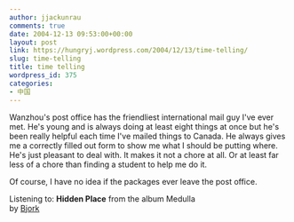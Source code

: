 ```yaml
---
author: jjackunrau
comments: true
date: 2004-12-13 09:53:00+00:00
layout: post
link: https://hungryj.wordpress.com/2004/12/13/time-telling/
slug: time-telling
title: time telling
wordpress_id: 375
categories:
- 中国
---
```


Wanzhou's post office has the friendliest international mail guy I've ever met.  He's young and is always doing at least eight things at once but he's been really helpful each time I've mailed things to Canada.  He always gives me a correctly filled out form to show me what I should be putting where.  He's just pleasant to deal with.  It makes it not a chore at all.  Or at least far less of a chore than finding a student to help me do it.  
  
Of course, I have no idea if the packages ever leave the post office.  
  
Listening to: **Hidden Place** from the album Medulla   
by [Bjork](http://www.google.com/search?q=%22Bjork%22)
